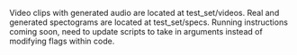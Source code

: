 Video clips with generated audio are located at test_set/videos. Real and generated spectograms are located at test_set/specs. Running instructions coming soon, need to update scripts to take in arguments instead of modifying flags within code.
